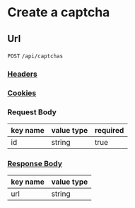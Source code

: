 # Create a captcha

## Url

`POST` `/api/captchas`

### [Headers](./Headers.html)

### [Cookies](./Cookies.html)

### Request Body

key name | value type | required
--- | --- | ---
id | string | true

### [Response Body](./Response.html)

key name | value type
--- | ---
url | string
